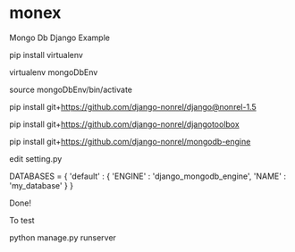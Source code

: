 # monex
Mongo Db Django Example

pip install virtualenv

virtualenv mongoDbEnv

source mongoDbEnv/bin/activate

pip install git+https://github.com/django-nonrel/django@nonrel-1.5

pip install git+https://github.com/django-nonrel/djangotoolbox

pip install git+https://github.com/django-nonrel/mongodb-engine

edit setting.py

DATABASES = {
   'default' : {
      'ENGINE' : 'django_mongodb_engine',
      'NAME' : 'my_database'
   }
}

Done!

To test

python manage.py runserver